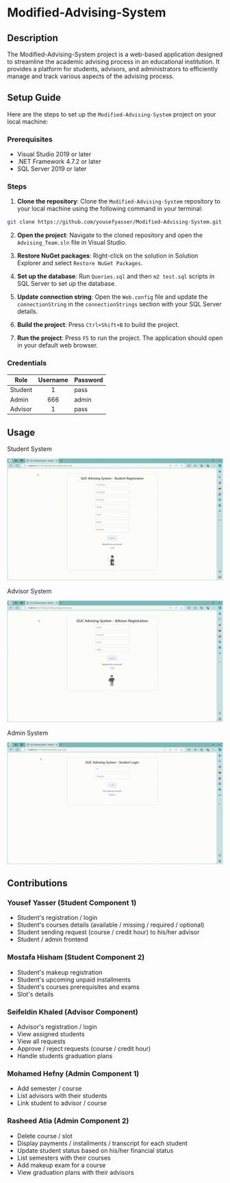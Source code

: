 # Modified-Advising-System

## Description

The Modified-Advising-System project is a web-based application designed to streamline the academic advising process in an educational institution. It provides a platform for students, advisors, and administrators to efficiently manage and track various aspects of the advising process.

## Setup Guide

Here are the steps to set up the `Modified-Advising-System` project on your local machine:

### Prerequisites

- Visual Studio 2019 or later
- .NET Framework 4.7.2 or later
- SQL Server 2019 or later

### Steps

1. **Clone the repository**: Clone the `Modified-Advising-System` repository to your local machine using the following command in your terminal:

```bash
git clone https://github.com/yousefyasser/Modified-Advising-System.git
```

2. **Open the project**: Navigate to the cloned repository and open the `Advising_Team.sln` file in Visual Studio.

3. **Restore NuGet packages**: Right-click on the solution in Solution Explorer and select `Restore NuGet Packages`.

4. **Set up the database**: Run `Queries.sql` and then `m2 test.sql` scripts in SQL Server to set up the database.

5. **Update connection string**: Open the `Web.config` file and update the `connectionString` in the `connectionStrings` section with your SQL Server details.

6. **Build the project**: Press `Ctrl+Shift+B` to build the project.

7. **Run the project**: Press `F5` to run the project. The application should open in your default web browser.

### Credentials

| Role    | Username | Password |
| ------- | :------: | -------- |
| Student |    1     | pass     |
| Admin   |   666    | admin    |
| Advisor |    1     | pass     |

## Usage

Student System

![Student component](Advising_Team/Advising_Team/Assets/Student.gif)

Advisor System

![Student component](Advising_Team/Advising_Team/Assets/Advisor.gif)

Admin System

![Student component](Advising_Team/Advising_Team/Assets/Admin.gif)

## Contributions

### Yousef Yasser (Student Component 1)

- Student's registration / login
- Student's courses details (available / missing / required / optional)
- Student sending request (course / credit hour) to his/her advisor
- Student / admin frontend

### Mostafa Hisham (Student Component 2)

- Student's makeup registration
- Student's upcoming unpaid installments
- Student's courses prerequisites and exams
- Slot's details

### Seifeldin Khaled (Advisor Component)

- Advisor's registration / login
- View assigned students
- View all requests
- Approve / reject requests (course / credit hour)
- Handle students graduation plans

### Mohamed Hefny (Admin Component 1)

- Add semester / course
- List advisors with their students
- Link student to advisor / course

### Rasheed Atia (Admin Component 2)

- Delete course / slot
- Display payments / installments / transcript for each student
- Update student status based on his/her financial status
- List semesters with their courses
- Add makeup exam for a course
- View graduation plans with their advisors
